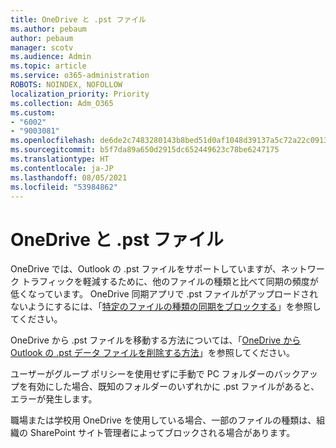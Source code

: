 ```yaml
---
title: OneDrive と .pst ファイル
ms.author: pebaum
author: pebaum
manager: scotv
ms.audience: Admin
ms.topic: article
ms.service: o365-administration
ROBOTS: NOINDEX, NOFOLLOW
localization_priority: Priority
ms.collection: Adm_O365
ms.custom:
- "6002"
- "9003081"
ms.openlocfilehash: de6de2c7483280143b8bed51d0af1048d39137a5c72a22c09131d32326b8e447
ms.sourcegitcommit: b5f7da89a650d2915dc652449623c78be6247175
ms.translationtype: HT
ms.contentlocale: ja-JP
ms.lasthandoff: 08/05/2021
ms.locfileid: "53984862"
---
```

# <a name="onedrive-and-pst-files"></a>OneDrive と .pst ファイル 

OneDrive では、Outlook の .pst ファイルをサポートしていますが、ネットワーク トラフィックを軽減するために、他のファイルの種類と比べて同期の頻度が低くなっています。 OneDrive 同期アプリで .pst ファイルがアップロードされないようにするには、「[特定のファイルの種類の同期をブロックする](https://docs.microsoft.com/onedrive/block-file-types)」を参照してください。 

OneDrive から .pst ファイルを移動する方法については、「[OneDrive から Outlook の .pst データ ファイルを削除する方法](https://support.microsoft.com/office/how-to-remove-an-outlook-pst-data-file-from-onedrive-b6b9e522-59bd-40f7-949f-168d0aa9b38e)」を参照してください。 

ユーザーがグループ ポリシーを使用せずに手動で PC フォルダーのバックアップを有効にした場合、既知のフォルダーのいずれかに .pst ファイルがあると、エラーが発生します。

職場または学校用 OneDrive を使用している場合、一部のファイルの種類は、組織の SharePoint サイト管理者によってブロックされる場合があります。